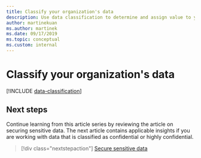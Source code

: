 ```yaml
---
title: Classify your organization's data
description: Use data classification to determine and assign value to your organization's data and provide a common starting point for governance.
author: martinekuan
ms.author: martinek
ms.date: 09/17/2019
ms.topic: conceptual
ms.custom: internal
---
```


# Classify your organization's data

[!INCLUDE [data-classification](../../../includes/data-classification.md)]

## Next steps

Continue learning from this article series by reviewing the article on securing sensitive data. The next article contains applicable insights if you are working with data that is classified as confidential or highly confidential.

> [!div class="nextstepaction"]
> [Secure sensitive data](/azure/architecture/data-guide/scenarios/securing-data-solutions?toc=/azure/cloud-adoption-framework/toc.json&bc=/azure/cloud-adoption-framework/_bread/toc.json)
